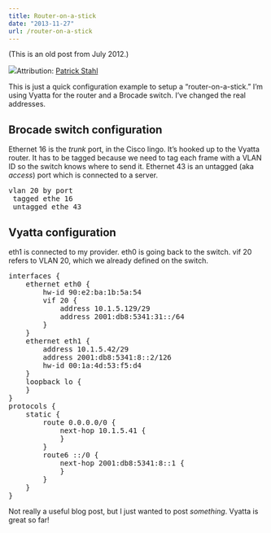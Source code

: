 ```yaml
---
title: Router-on-a-stick
date: "2013-11-27"
url: /router-on-a-stick
---
```



(This is an old post from July 2012.)

![](https://media.tumblr.com/6ab3187ba70814940579f613dd54e156/tumblr_inline_mwy0cl4GTl1rs73cz.jpg)Attribution: <a href='https://www.flickr.com/photos/pdstahl/3903808739/'>Patrick Stahl</a>

This is just a quick configuration example to setup a “router-on-a-stick.” I’m using Vyatta for the router and a Brocade switch. I’ve changed the real addresses.

<h2>Brocade switch configuration</h2>

Ethernet 16 is the *trunk* port, in the Cisco lingo. It’s hooked up to the Vyatta router. It has to be tagged because we need to tag each frame with a VLAN ID so the switch knows where to send it. Ethernet 43 is an untagged (aka *access*) port which is connected to a server.

<pre>vlan 20 by port
 tagged ethe 16                                                   
 untagged ethe 43 
</pre>

<h2>Vyatta configuration</h2>

eth1 is connected to my provider. eth0 is going back to the switch. vif 20 refers to VLAN 20, which we already defined on the switch.

<pre>interfaces {
    ethernet eth0 {
        hw-id 90:e2:ba:1b:5a:54
        vif 20 {
            address 10.1.5.129/29
            address 2001:db8:5341:31::/64
        }
    }
    ethernet eth1 {
        address 10.1.5.42/29
        address 2001:db8:5341:8::2/126
        hw-id 00:1a:4d:53:f5:d4
    }
    loopback lo {
    }
}
protocols {
    static {
        route 0.0.0.0/0 {
            next-hop 10.1.5.41 {
            }
        }
        route6 ::/0 {
            next-hop 2001:db8:5341:8::1 {
            }
        }
    }
}
</pre>

<p>Not really a useful blog post, but I just wanted to post <em>something</em>. Vyatta is great so far!</p>

